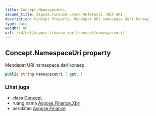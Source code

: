 ```yaml
---
title: Concept.NamespaceUri
second_title: Aspose.Finance untuk Referensi .NET API
description: Concept Properti. Mendapat URI namespace dari konsep.
type: docs
weight: 80
url: /id/net/aspose.finance.xbrl/concept/namespaceuri/
---
```

## Concept.NamespaceUri property

Mendapat URI namespace dari konsep.

```csharp
public string NamespaceUri { get; }
```

### Lihat juga

* class [Concept](../)
* ruang nama [Aspose.Finance.Xbrl](../../concept/)
* perakitan [Aspose.Finance](../../../)


